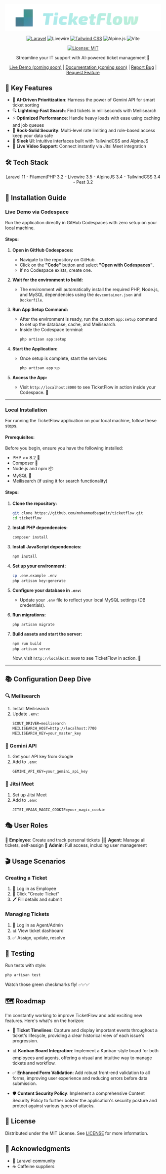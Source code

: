 ![TicketFlow Logo](/public/images/logo-banner-dark-removebg.png "TicketFlow Logo")


<div align="center">


[![Laravel](https://img.shields.io/badge/Laravel-FF2D20?style=Plastic&logo=laravel&logoColor=white)](https://laravel.com)
![Livewire](https://img.shields.io/badge/livewire-%234e56a6.svg?style=Plastic&logo=livewire&logoColor=white)
[![Tailwind CSS](https://img.shields.io/badge/Tailwind_CSS-38B2AC?style=Plastic&logo=tailwind-css&logoColor=white)](https://tailwindcss.com)
![Alpine.js](https://img.shields.io/badge/alpinejs-white.svg?style=Plastic&logo=alpinedotjs&logoColor=%238BC0D0)
![Vite](https://img.shields.io/badge/vite-%23646CFF.svg?style=Plastic&logo=vite&logoColor=white)

[![License: MIT](https://img.shields.io/badge/License-MIT-yellow.svg?style=Plastic)](https://opensource.org/licenses/MIT)

Streamline your IT support with AI-powered ticket management 🚀

[Live Demo (coming soon)](#) |
[Documentation (coming soon)](#) |
[Report Bug](https://github.com/mohammedbaqadir/ticketflow/issues) |
[Request Feature](https://github.com/mohammedbaqadir/ticketflow/issues)

</div>

## 🌟 Key Features

[//]: # "Placeholder for demo GIF: A short animation showcasing the ticket creation, AI prioritization, and resolution process"

- 🧠 **AI-Driven Prioritization**: Harness the power of Gemini API for smart ticket sorting
- 🔍 **Lightning-Fast Search**: Find tickets in milliseconds with Meilisearch
- ⚡ **Optimized Performance**: Handle heavy loads with ease using caching and job queues
- 🔐 **Rock-Solid Security**: Multi-level rate limiting and role-based access keep your data safe
- 🎨 **Sleek UI**: Intuitive interfaces built with TailwindCSS and AlpineJS
- 🎥 **Live Video Support**: Connect instantly via Jitsi Meet integration

## 🛠️ Tech Stack

<div align="center">
Laravel 11 - FilamentPHP 3.2 - Livewire 3.5 - AlpineJS 3.4 - TailwindCSS 3.4 - Pest 3.2

</div>

## 🚀 **Installation Guide**

### **Live Demo via Codespace**

Run the application directly in GitHub Codespaces with zero setup on your local machine.

#### **Steps:**

1. **Open in GitHub Codespaces:**
    - Navigate to the repository on GitHub.
    - Click on the **"Code"** button and select **"Open with Codespaces"**.
    - If no Codespace exists, create one.

2. **Wait for the environment to build:**
    - The environment will automatically install the required PHP, Node.js, and MySQL dependencies using the
      `devcontainer.json` and `Dockerfile`.

3. **Run App Setup Command:**
    - After the environment is ready, run the custom `app:setup` command to set up the database, cache, and Meilisearch.
    - Inside the Codespace terminal:
      ```sh
      php artisan app:setup
      ```

4. **Start the Application:**
    - Once setup is complete, start the services:
      ```sh
      php artisan app:up
      ```

5. **Access the App:**
    - Visit `http://localhost:8000` to see TicketFlow in action inside your Codespace. 🎉

---

### **Local Installation**

For running the TicketFlow application on your local machine, follow these steps.

#### **Prerequisites:**

Before you begin, ensure you have the following installed:

- PHP >= 8.2 🐘
- Composer 🎼
- Node.js and npm 📦
- MySQL 🐬
- Meilisearch (if using it for search functionality)

#### **Steps:**

1. **Clone the repository:**

   ```sh
   git clone https://github.com/mohammedbaqadir/ticketflow.git
   cd ticketflow
   ```

2. **Install PHP dependencies:**

   ```sh
   composer install
   ```

3. **Install JavaScript dependencies:**

   ```sh
   npm install
   ```

4. **Set up your environment:**

   ```sh
   cp .env.example .env
   php artisan key:generate
   ```

5. **Configure your database in `.env`:**

    - Update your `.env` file to reflect your local MySQL settings (DB credentials).

6. **Run migrations:**

   ```sh
   php artisan migrate
   ```

7. **Build assets and start the server:**

   ```sh
   npm run build
   php artisan serve
   ```

   Now, visit `http://localhost:8000` to see TicketFlow in action. 🎉

---

## 📚 Configuration Deep Dive

### 🔍 Meilisearch

1. Install Meilisearch
2. Update `.env`:
   ```
   SCOUT_DRIVER=meilisearch
   MEILISEARCH_HOST=http://localhost:7700
   MEILISEARCH_KEY=your_master_key
   ```

### 🧠 Gemini API

1. Get your API key from Google
2. Add to `.env`:
   ```
   GEMINI_API_KEY=your_gemini_api_key
   ```

### 🎥 Jitsi Meet

1. Set up Jitsi Meet
2. Add to `.env`:
   ```
   JITSI_VPAAS_MAGIC_COOKIE=your_magic_cookie
   ```

## 🎭 User Roles

👤 **Employee**: Create and track personal tickets
👨‍💼 **Agent**: Manage all tickets, self-assign
👑 **Admin**: Full access, including user management

## 🎬 Usage Scenarios

### Creating a Ticket

1. 🔑 Log in as Employee
2. 📝 Click "Create Ticket"
3. 🖊️ Fill details and submit

### Managing Tickets

1. 🔑 Log in as Agent/Admin
2. 📊 View ticket dashboard
3. ✅ Assign, update, resolve

## 🧪 Testing

Run tests with style:

```sh
php artisan test
```

Watch those green checkmarks fly! ✅✅✅

## 🗺️ Roadmap

I'm constantly working to improve TicketFlow and add exciting new features. Here's what's on the horizon:

- 📅 **Ticket Timelines**: Capture and display important events throughout a ticket's lifecycle, providing a clear
  historical view of each issue's progression.

- 📊 **Kanban Board Integration**: Implement a Kanban-style board for both employees and agents, offering a visual and
  intuitive way to manage tickets and workflow.

- ✅ **Enhanced Form Validation**: Add robust front-end validation to all forms, improving user experience and reducing
  errors before data submission.

- 🛡️ **Content Security Policy**: Implement a comprehensive Content Security Policy to further bolster the application's
  security posture and protect against various types of attacks.

## 📜 License

Distributed under the MIT License. See [LICENSE](LICENSE.md) for more information.

## 💖 Acknowledgments

- 🙌 Laravel community
- ☕ Caffeine suppliers